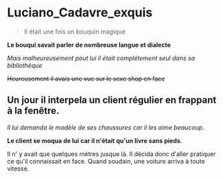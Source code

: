 # Luciano_Cadavre_exquis
>Il était une fois un bouquin magique

**Le bouqui savait parler de nombreuse langue et dialecte**

_Mais malheureusement pout lui il était complétement seul dans sa bibliothèque_

~~Heureusement il avais une vue sur le sexe shop en face~~


## Un jour il interpela un client régulier en frappant à la fenêtre.

*Il lui demanda le modèle de ses chaussures car il les aime beaucoup*.

**Le client se moqua de lui car il n'était qu'un livre sans pieds**. 

Il n' y avait que quelques mètres jusque là.
Il décida donc d'aller pratiquer ce qu'il connaissait en face.
Quand soudain, une voiture arriva à toute vitesse.
